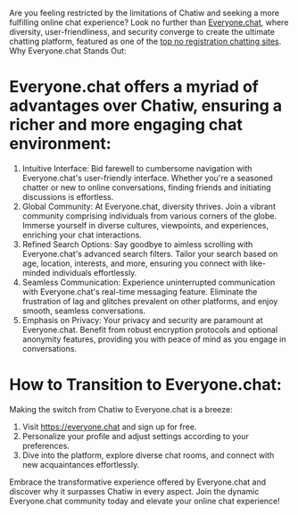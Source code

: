 Are you feeling restricted by the limitations of Chatiw and seeking a more fulfilling online chat experience? Look no further than [Everyone.chat](https://everyone.chat), where diversity, user-friendliness, and security converge to create the ultimate chatting platform, featured as one of the [top no registration chatting sites](linktr.ee/no.reg.chat).
Why Everyone.chat Stands Out:

# Everyone.chat offers a myriad of advantages over Chatiw, ensuring a richer and more engaging chat environment:

1. Intuitive Interface: Bid farewell to cumbersome navigation with Everyone.chat's user-friendly interface. Whether you're a seasoned chatter or new to online conversations, finding friends and initiating discussions is effortless.
2. Global Community: At Everyone.chat, diversity thrives. Join a vibrant community comprising individuals from various corners of the globe. Immerse yourself in diverse cultures, viewpoints, and experiences, enriching your chat interactions.
3. Refined Search Options: Say goodbye to aimless scrolling with Everyone.chat's advanced search filters. Tailor your search based on age, location, interests, and more, ensuring you connect with like-minded individuals effortlessly.
4. Seamless Communication: Experience uninterrupted communication with Everyone.chat's real-time messaging feature. Eliminate the frustration of lag and glitches prevalent on other platforms, and enjoy smooth, seamless conversations.
5. Emphasis on Privacy: Your privacy and security are paramount at Everyone.chat. Benefit from robust encryption protocols and optional anonymity features, providing you with peace of mind as you engage in conversations.

# How to Transition to Everyone.chat:

Making the switch from Chatiw to Everyone.chat is a breeze:

1. Visit https://everyone.chat and sign up for free.
2. Personalize your profile and adjust settings according to your preferences.
3. Dive into the platform, explore diverse chat rooms, and connect with new acquaintances effortlessly.

Embrace the transformative experience offered by Everyone.chat and discover why it surpasses Chatiw in every aspect. Join the dynamic Everyone.chat community today and elevate your online chat experience!
